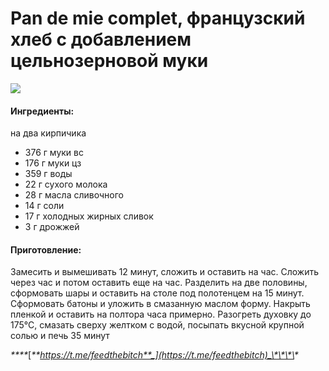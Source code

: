 # Pan de mie complet, французский хлеб с добавлением цельнозерновой муки

![](../../pics/7c0edbe2-b9c5-48ec-8728-c8b9c916747e.jpg)

#### Ингредиенты:

на два кирпичика

* 376 г муки вс 
* 176 г муки цз 
* 359 г воды 
* 22 г сухого молока 
* 28 г масла сливочного 
* 14 г соли 
* 17 г холодных жирных сливок 
* 3 г дрожжей

#### Приготовление:

Замесить и вымешивать 12 минут, сложить и оставить на час. Сложить через час и потом оставить еще на час. Разделить на две половины, сформовать шары и оставить на столе под полотенцем на 15 минут. Сформовать батоны и уложить в смазанную маслом форму. Накрыть пленкой и оставить на полтора часа примерно. Разогреть духовку до 175°С, смазать сверху желтком с водой, посыпать вкусной крупной солью и печь 35 минут

_\*\*\*\*_[_**https://t.me/feedthebitch**_](https://t.me/feedthebitch)_\*\*\*\*_

